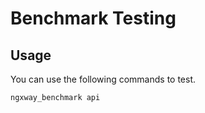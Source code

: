 # Benchmark Testing

## Usage
You can use the following commands to test.

```
ngxway_benchmark api
```
